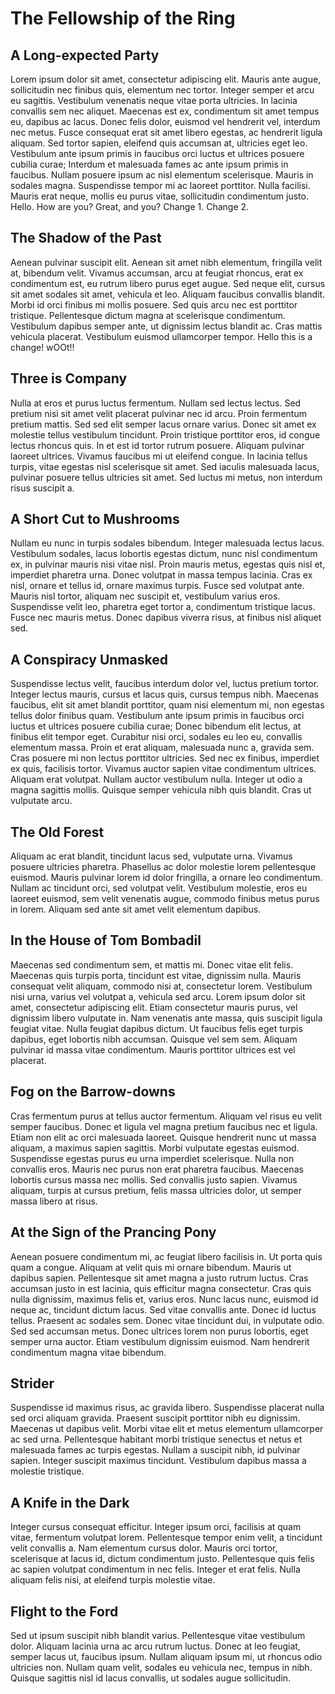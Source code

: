 # The Fellowship of the Ring

## A Long-expected Party

Lorem ipsum dolor sit amet, consectetur adipiscing elit. Mauris ante augue, sollicitudin nec finibus quis, elementum nec tortor. Integer semper et arcu eu sagittis. Vestibulum venenatis neque vitae porta ultricies. In lacinia convallis sem nec aliquet. Maecenas est ex, condimentum sit amet tempus eu, dapibus ac lacus. Donec felis dolor, euismod vel hendrerit vel, interdum nec metus. Fusce consequat erat sit amet libero egestas, ac hendrerit ligula aliquam. Sed tortor sapien, eleifend quis accumsan at, ultricies eget leo. Vestibulum ante ipsum primis in faucibus orci luctus et ultrices posuere cubilia curae; Interdum et malesuada fames ac ante ipsum primis in faucibus. Nullam posuere ipsum ac nisl elementum scelerisque. Mauris in sodales magna. Suspendisse tempor mi ac laoreet porttitor. Nulla facilisi. Mauris erat neque, mollis eu purus vitae, sollicitudin condimentum justo. Hello. How are you? Great, and you? Change 1. Change 2.

## The Shadow of the Past

Aenean pulvinar suscipit elit. Aenean sit amet nibh elementum, fringilla velit at, bibendum velit. Vivamus accumsan, arcu at feugiat rhoncus, erat ex condimentum est, eu rutrum libero purus eget augue. Sed neque elit, cursus sit amet sodales sit amet, vehicula et leo. Aliquam faucibus convallis blandit. Morbi id orci finibus mi mollis posuere. Sed quis arcu nec est porttitor tristique. Pellentesque dictum magna at scelerisque condimentum. Vestibulum dapibus semper ante, ut dignissim lectus blandit ac. Cras mattis vehicula placerat. Vestibulum euismod ullamcorper tempor. Hello this is a change! wOOt!!

## Three is Company

Nulla at eros et purus luctus fermentum. Nullam sed lectus lectus. Sed pretium nisi sit amet velit placerat pulvinar nec id arcu. Proin fermentum pretium mattis. Sed sed elit semper lacus ornare varius. Donec sit amet ex molestie tellus vestibulum tincidunt. Proin tristique porttitor eros, id congue lectus rhoncus quis. In et est id tortor rutrum posuere. Aliquam pulvinar laoreet ultrices. Vivamus faucibus mi ut eleifend congue. In lacinia tellus turpis, vitae egestas nisl scelerisque sit amet. Sed iaculis malesuada lacus, pulvinar posuere tellus ultricies sit amet. Sed luctus mi metus, non interdum risus suscipit a.

## A Short Cut to Mushrooms

Nullam eu nunc in turpis sodales bibendum. Integer malesuada lectus lacus. Vestibulum sodales, lacus lobortis egestas dictum, nunc nisl condimentum ex, in pulvinar mauris nisi vitae nisl. Proin mauris metus, egestas quis nisl et, imperdiet pharetra urna. Donec volutpat in massa tempus lacinia. Cras ex nisl, ornare et tellus id, ornare maximus turpis. Fusce sed volutpat ante. Mauris nisl tortor, aliquam nec suscipit et, vestibulum varius eros. Suspendisse velit leo, pharetra eget tortor a, condimentum tristique lacus. Fusce nec mauris metus. Donec dapibus viverra risus, at finibus nisl aliquet sed.

## A Conspiracy Unmasked

Suspendisse lectus velit, faucibus interdum dolor vel, luctus pretium tortor. Integer lectus mauris, cursus et lacus quis, cursus tempus nibh. Maecenas faucibus, elit sit amet blandit porttitor, quam nisi elementum mi, non egestas tellus dolor finibus quam. Vestibulum ante ipsum primis in faucibus orci luctus et ultrices posuere cubilia curae; Donec bibendum elit lectus, at finibus elit tempor eget. Curabitur nisi orci, sodales eu leo eu, convallis elementum massa. Proin et erat aliquam, malesuada nunc a, gravida sem. Cras posuere mi non lectus porttitor ultricies. Sed nec ex finibus, imperdiet ex quis, facilisis tortor. Vivamus auctor sapien vitae condimentum ultrices. Aliquam erat volutpat. Nullam auctor vestibulum nulla. Integer ut odio a magna sagittis mollis. Quisque semper vehicula nibh quis blandit. Cras ut vulputate arcu.

## The Old Forest

Aliquam ac erat blandit, tincidunt lacus sed, vulputate urna. Vivamus posuere ultricies pharetra. Phasellus ac dolor molestie lorem pellentesque euismod. Mauris pulvinar lorem id dolor fringilla, a ornare leo condimentum. Nullam ac tincidunt orci, sed volutpat velit. Vestibulum molestie, eros eu laoreet euismod, sem velit venenatis augue, commodo finibus metus purus in lorem. Aliquam sed ante sit amet velit elementum dapibus.

## In the House of Tom Bombadil

Maecenas sed condimentum sem, et mattis mi. Donec vitae elit felis. Maecenas quis turpis porta, tincidunt est vitae, dignissim nulla. Mauris consequat velit aliquam, commodo nisi at, consectetur lorem. Vestibulum nisi urna, varius vel volutpat a, vehicula sed arcu. Lorem ipsum dolor sit amet, consectetur adipiscing elit. Etiam consectetur mauris purus, vel dignissim libero vulputate in. Nam venenatis ante massa, quis suscipit ligula feugiat vitae. Nulla feugiat dapibus dictum. Ut faucibus felis eget turpis dapibus, eget lobortis nibh accumsan. Quisque vel sem sem. Aliquam pulvinar id massa vitae condimentum. Mauris porttitor ultrices est vel placerat.

## Fog on the Barrow-downs

Cras fermentum purus at tellus auctor fermentum. Aliquam vel risus eu velit semper faucibus. Donec et ligula vel magna pretium faucibus nec et ligula. Etiam non elit ac orci malesuada laoreet. Quisque hendrerit nunc ut massa aliquam, a maximus sapien sagittis. Morbi vulputate egestas euismod. Suspendisse egestas purus eu urna imperdiet scelerisque. Nulla non convallis eros. Mauris nec purus non erat pharetra faucibus. Maecenas lobortis cursus massa nec mollis. Sed convallis justo sapien. Vivamus aliquam, turpis at cursus pretium, felis massa ultricies dolor, ut semper massa libero at risus.

## At the Sign of the Prancing Pony

Aenean posuere condimentum mi, ac feugiat libero facilisis in. Ut porta quis quam a congue. Aliquam at velit quis mi ornare bibendum. Mauris ut dapibus sapien. Pellentesque sit amet magna a justo rutrum luctus. Cras accumsan justo in est lacinia, quis efficitur magna consectetur. Cras quis nulla dignissim, maximus felis et, varius eros. Nunc lacus nunc, euismod id neque ac, tincidunt dictum lacus. Sed vitae convallis ante. Donec id luctus tellus. Praesent ac sodales sem. Donec vitae tincidunt dui, in vulputate odio. Sed sed accumsan metus. Donec ultrices lorem non purus lobortis, eget semper urna auctor. Etiam vestibulum dignissim euismod. Nam hendrerit condimentum magna vitae bibendum.

## Strider

Suspendisse id maximus risus, ac gravida libero. Suspendisse placerat nulla sed orci aliquam gravida. Praesent suscipit porttitor nibh eu dignissim. Maecenas ut dapibus velit. Morbi vitae elit et metus elementum ullamcorper ac sed urna. Pellentesque habitant morbi tristique senectus et netus et malesuada fames ac turpis egestas. Nullam a suscipit nibh, id pulvinar sapien. Integer suscipit maximus tincidunt. Vestibulum dapibus massa a molestie tristique.

## A Knife in the Dark

Integer cursus consequat efficitur. Integer ipsum orci, facilisis at quam vitae, fermentum volutpat lorem. Pellentesque tempor enim velit, a tincidunt velit convallis a. Nam elementum cursus dolor. Mauris orci tortor, scelerisque at lacus id, dictum condimentum justo. Pellentesque quis felis ac sapien volutpat condimentum in nec felis. Integer et erat felis. Nulla aliquam felis nisi, at eleifend turpis molestie vitae.

## Flight to the Ford

Sed ut ipsum suscipit nibh blandit varius. Pellentesque vitae vestibulum dolor. Aliquam lacinia urna ac arcu rutrum luctus. Donec at leo feugiat, semper lacus ut, faucibus ipsum. Nullam aliquam ipsum mi, ut rhoncus odio ultricies non. Nullam quam velit, sodales eu vehicula nec, tempus in nibh. Quisque sagittis nisl id lacus convallis, ut sodales augue sollicitudin.

